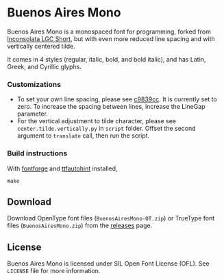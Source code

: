 # Buenos Aires Mono

Buenos Aires Mono is a monospaced font for programming, forked from [Inconsolata LGC Short](https://github.com/eggsyntax/Inconsolata-LGC-Short), but with even more reduced line spacing and with vertically centered tilde.

It comes in 4 styles (regular, italic, bold, and bold italic), and has Latin, Greek, and Cyrillic glyphs.

### Customizations

- To set your own line spacing, please see [c9839cc](https://github.com/stlee42/BuenosAiresMono/commit/c9839cc066eb7ca2b1d2eedee06242ba203fdb77). It is currently set to zero. To increase the spacing between lines, increase the LineGap parameter.
- For the vertical adjustment to tilde character, please see `center.tilde.vertically.py` in `script` folder. Offset the second argument to `translate` call, then run the script.

### Build instructions

With [fontforge](https://fontforge.org) and [ttfautohint](https://github.com/fonttools/ttfautohint-py) installed,

```
make
```

## Download

Download OpenType font files (`BuenosAiresMono-OT.zip`) or TrueType font files (`BuenosAiresMono.zip`) from the [releases](https://github.com/stlee42/BuenosAiresMono/releases) page.

## License

Buenos Aires Mono is licensed under SIL Open Font License (OFL). See `LICENSE` file for more information.
